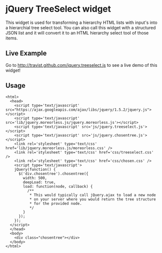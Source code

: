 jQuery TreeSelect widget
==================================

This widget is used for transforming a hierarchy HTML lists with
input's into a hierarchial tree select tool.  You can also call this widget
with a structured JSON list and it will convert it to an HTML hierarchy select
tool of those items.

Live Example
----------------------------------

Go to http://travist.github.com/jquery.treeselect.js to see a live demo of this
widget!

Usage
----------------------------------
```
<html>
  <head>
    <script type='text/javascript' src="https://ajax.googleapis.com/ajax/libs/jquery/1.5.2/jquery.js"></script>
    <script type='text/javascript' src='lib/jquery.moreorless.js/jquery.moreorless.js'></script>
    <script type='text/javascript' src='js/jquery.treeselect.js'></script>
    <script type='text/javascript' src='js/jquery.chosentree.js'></script>
    <link rel='stylesheet' type='text/css' href='lib/jquery.moreorless.js/moreorless.css' />
    <link rel='stylesheet' type='text/css' href='css/treeselect.css' />
    <link rel='stylesheet' type='text/css' href='css/chosen.css' />
    <script type='text/javascript'>
    jQuery(function() {
      $('div.chosentree').chosentree({
        width: 500,
        deepLoad: true,
        load: function(node, callback) {
          /**
           * This would typically call jQuery.ajax to load a new node
           * on your server where you would return the tree structure
           * for the provided node.
           */
        }
      });
    });
  </script>
  </head>
  <body>
    <div class="chosentree"></div>
  </body>
</html>
```
